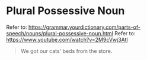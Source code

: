 # Plural Possessive Noun

Refer to: https://grammar.yourdictionary.com/parts-of-speech/nouns/plural-possessive-noun.html
Refer to: https://www.youtube.com/watch?v=2M9cVwj3AtI

> We got our cats' beds from the store.

